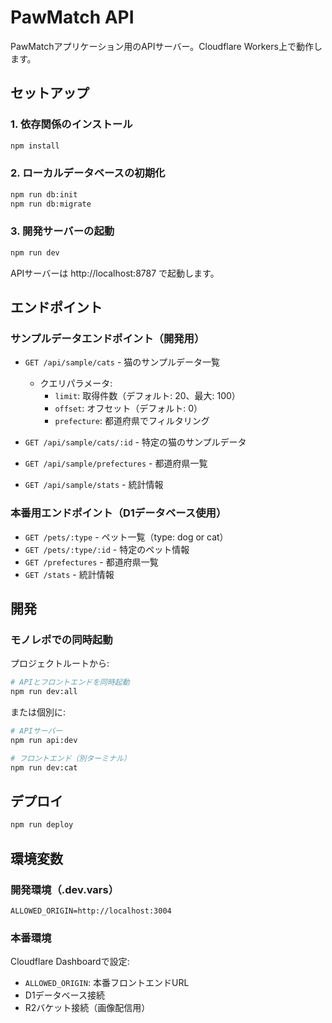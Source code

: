 # PawMatch API

PawMatchアプリケーション用のAPIサーバー。Cloudflare Workers上で動作します。

## セットアップ

### 1. 依存関係のインストール

```bash
npm install
```

### 2. ローカルデータベースの初期化

```bash
npm run db:init
npm run db:migrate
```

### 3. 開発サーバーの起動

```bash
npm run dev
```

APIサーバーは http://localhost:8787 で起動します。

## エンドポイント

### サンプルデータエンドポイント（開発用）

- `GET /api/sample/cats` - 猫のサンプルデータ一覧
  - クエリパラメータ:
    - `limit`: 取得件数（デフォルト: 20、最大: 100）
    - `offset`: オフセット（デフォルト: 0）
    - `prefecture`: 都道府県でフィルタリング

- `GET /api/sample/cats/:id` - 特定の猫のサンプルデータ

- `GET /api/sample/prefectures` - 都道府県一覧

- `GET /api/sample/stats` - 統計情報

### 本番用エンドポイント（D1データベース使用）

- `GET /pets/:type` - ペット一覧（type: dog or cat）
- `GET /pets/:type/:id` - 特定のペット情報
- `GET /prefectures` - 都道府県一覧
- `GET /stats` - 統計情報

## 開発

### モノレポでの同時起動

プロジェクトルートから:

```bash
# APIとフロントエンドを同時起動
npm run dev:all
```

または個別に:

```bash
# APIサーバー
npm run api:dev

# フロントエンド（別ターミナル）
npm run dev:cat
```

## デプロイ

```bash
npm run deploy
```

## 環境変数

### 開発環境（.dev.vars）

```
ALLOWED_ORIGIN=http://localhost:3004
```

### 本番環境

Cloudflare Dashboardで設定:
- `ALLOWED_ORIGIN`: 本番フロントエンドURL
- D1データベース接続
- R2バケット接続（画像配信用）